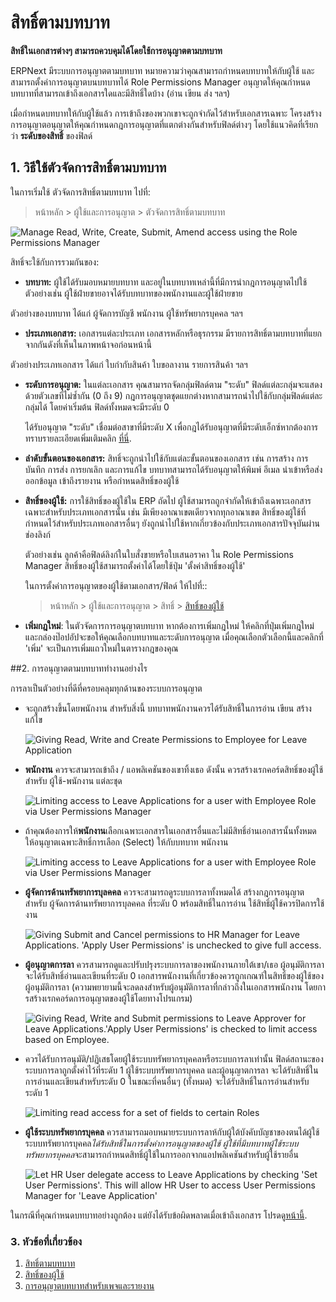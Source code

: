 <!-- add-breadcrumbs -->
# สิทธิ์ตามบทบาท

**สิทธิ์ในเอกสารต่างๆ สามารถควบคุมได้โดยใช้การอนุญาตตามบทบาท**

ERPNext มีระบบการอนุญาตตามบทบาท หมายความว่าคุณสามารถกำหนดบทบาทให้กับผู้ใช้ และสามารถตั้งค่าการอนุญาตบนบทบาทได้ Role Permissions Manager อนุญาตให้คุณกำหนดบทบาทที่สามารถเข้าถึงเอกสารใดและมีสิทธิ์ใดบ้าง (อ่าน เขียน ส่ง ฯลฯ)

เมื่อกำหนดบทบาทให้กับผู้ใช้แล้ว การเข้าถึงของพวกเขาจะถูกจำกัดไว้สำหรับเอกสารเฉพาะ โครงสร้างการอนุญาตอนุญาตให้คุณกำหนดกฎการอนุญาตที่แตกต่างกันสำหรับฟิลด์ต่างๆ โดยใช้แนวคิดที่เรียกว่า **ระดับของสิทธิ์** ของฟิลด์


## 1. วิธีใช้ตัวจัดการสิทธิ์ตามบทบาท
ในการเริ่มใช้ ตัวจัดการสิทธิ์ตามบทบาท ไปที่:
> หน้าหลัก > ผู้ใช้และการอนุญาต > ตัวจัดการสิทธิ์ตามบทบาท

<img alt="Manage Read, Write, Create, Submit, Amend access using the Role Permissions Manager" class="screenshot" src="{{docs_base_url}}/assets/img/users-and-permissions/setting-up-permissions-leave-application.png">

สิทธิ์จะใช้กับการรวมกันของ:

  * **บทบาท:** ผู้ใช้ได้รับมอบหมายบทบาท และอยู่ในบทบาทเหล่านี้ที่มีการนำกฎการอนุญาตไปใช้ ตัวอย่างเช่น ผู้ใช้ฝ่ายขายอาจได้รับบทบาทของพนักงานและผู้ใช้ฝ่ายขาย

  ตัวอย่างของบทบาท ได้แก่ ผู้จัดการบัญชี พนักงาน ผู้ใช้ทรัพยากรบุคคล ฯลฯ

  * **ประเภทเอกสาร:** เอกสารแต่ละประเภท เอกสารหลักหรือธุรกรรม มีรายการสิทธิ์ตามบทบาทที่แยกจากกันดังที่เห็นในภาพหน้าจอก่อนหน้านี้

  ตัวอย่างประเภทเอกสาร ได้แก่ ใบกำกับสินค้า ใบขอลางาน รายการสินค้า ฯลฯ

  * **ระดับการอนุญาต:** ในแต่ละเอกสาร คุณสามารถจัดกลุ่มฟิลด์ตาม "ระดับ" ฟิลด์แต่ละกลุ่มจะแสดงด้วยตัวเลขที่ไม่ซ้ำกัน (0 ถึง 9) กฎการอนุญาตชุดแยกต่างหากสามารถนำไปใช้กับกลุ่มฟิลด์แต่ละกลุ่มได้ โดยค่าเริ่มต้น ฟิลด์ทั้งหมดจะมีระดับ 0

    ได้รับอนุญาต "ระดับ" เชื่อมต่อสาขาที่มีระดับ X เพื่อกฎได้รับอนุญาตที่มีระดับเอ็กซ์หากต้องการทราบรายละเอียดเพิ่มเติมคลิก [ที่นี่](/docs/user/manual/en/setting-up/articles/managing-perm-level).

  * **ลำดับขั้นตอนของเอกสาร:** สิทธิ์จะถูกนำไปใช้กับแต่ละขั้นตอนของเอกสาร เช่น การสร้าง การบันทึก การส่ง การยกเลิก และการแก้ไข บทบาทสามารถได้รับอนุญาตให้พิมพ์ อีเมล นำเข้าหรือส่งออกข้อมูล เข้าถึงรายงาน หรือกำหนดสิทธิ์ของผู้ใช้

  * **สิทธิ์ของผู้ใช้:** การใช้สิทธิ์ของผู้ใช้ใน ERP ถัดไป ผู้ใช้สามารถถูกจำกัดให้เข้าถึงเฉพาะเอกสารเฉพาะสำหรับประเภทเอกสารนั้น เช่น มีเพียงอาณาเขตเดียวจากทุกอาณาเขต สิทธิ์ของผู้ใช้ที่กำหนดไว้สำหรับประเภทเอกสารอื่นๆ ยังถูกนำไปใช้หากเกี่ยวข้องกับประเภทเอกสารปัจจุบันผ่านช่องลิงก์

    ตัวอย่างเช่น ลูกค้าคือฟิลด์ลิงก์ในใบสั่งขายหรือใบเสนอราคา ใน Role Permissions Manager สิทธิ์ของผู้ใช้สามารถตั้งค่าได้โดยใช้ปุ่ม 'ตั้งค่าสิทธิ์ของผู้ใช้'

    ในการตั้งค่าการอนุญาตของผู้ใช้ตามเอกสาร/ฟิลด์ ให้ไปที่::
    > หน้าหลัก > ผู้ใช้และการอนุญาต > สิทธิ์  > [สิทธิ์ของผู้ใช้](/docs/user/manual/en/setting-up/users-and-permissions/user-permissions)

  * **เพิ่มกฎใหม่**: ในตัวจัดการการอนุญาตบทบาท หากต้องการเพิ่มกฎใหม่ ให้คลิกที่ปุ่มเพิ่มกฎใหม่และกล่องป๊อปอัปจะขอให้คุณเลือกบทบาทและระดับการอนุญาต เมื่อคุณเลือกตัวเลือกนี้และคลิกที่ 'เพิ่ม' จะเป็นการเพิ่มแถวใหม่ในตารางกฎของคุณ

##2. การอนุญาตตามบทบาททำงานอย่างไร

การลาเป็นตัวอย่างที่ดีที่ครอบคลุมทุกด้านของระบบการอนุญาต

* จะถูกสร้างขึ้นโดยพนักงาน สำหรับสิ่งนี้ บทบาทพนักงานควรได้รับสิทธิ์ในการอ่าน เขียน สร้าง แก้ไข

  <img class="screenshot" alt="Giving Read, Write and Create Permissions to Employee for Leave Application"  src="{{docs_base_url}}/assets/img/users-and-permissions/setting-up-permissions-employee-role.png">

* **พนักงาน** ควรจะสามารถเข้าถึง / แอพลิเคชันของเขาทิ้งเธอ ดังนั้น ควรสร้างเรกคอร์ดสิทธิ์ของผู้ใช้ สำหรับ ผู้ใช้-พนักงาน แต่ละชุด

  <img class="screenshot" alt="Limiting access to Leave Applications for a user with Employee Role via User Permissions Manager" src="/docs/assets/img/users-and-permissions/setting-up-permissions-employee-user-permissions.png">

* ถ้าคุณต้องการให้**พนักงาน**เลือกเฉพาะเอกสารในเอกสารอื่นและไม่มีสิทธิ์อ่านเอกสารนั้นทั้งหมด ให้อนุญาตเฉพาะสิทธิ์การเลือก (Select) ให้กับบทบาท พนักงาน

  <img class="screenshot" alt="Limiting access to Leave Applications for a user with Employee Role via User Permissions Manager" src="/docs/assets/img/users-and-permissions/setting-up-select-permissions-employee.png">

* **ผู้จัดการด้านทรัพยาการบุลคคล** ควรจะสามารถดูระบบการลาทั้งหมดได้ สร้างกฎการอนุญาตสำหรับ ผู้จัดการด้านทรัพยาการบุลคคล ที่ระดับ 0 พร้อมสิทธิ์ในการอ่าน ใช้สิทธิ์ผู้ใช้ควรปิดการใช้งาน

  <img class="screenshot" alt="Giving Submit and Cancel permissions to HR Manager for Leave Applications. 'Apply User Permissions' is unchecked to give full access." src="{{docs_base_url}}/assets/img/users-and-permissions/setting-up-permissions-hr-manager-role.png">

* **ผู้อนุญาตการลา** ควรสามารถดูและปรับปรุงระบบการลาของพนักงานภายใต้เขา/เธอ ผู้อนุมัติการลาจะได้รับสิทธิ์อ่านและเขียนที่ระดับ 0 เอกสารพนักงานที่เกี่ยวข้องควรถูกเกณฑ์ในสิทธิ์ของผู้ใช้ของผู้อนุมัติการลา (ความพยายามนี้จะลดลงสำหรับผู้อนุมัติการลาที่กล่าวถึงในเอกสารพนักงาน โดยการสร้างเรกคอร์ดการอนุญาตของผู้ใช้โดยทางโปรแกรม)

  <img class="screenshot" alt="Giving Read, Write and Submit permissions to Leave Approver for Leave Applications.'Apply User Permissions' is checked to limit access based on Employee." src="{{docs_base_url}}/assets/img/users-and-permissions/setting-up-permissions-leave-approver-role.png">

* ควรได้รับการอนุมัติ/ปฏิเสธโดยผู้ใช้ระบบทรัพยากรบุคคลหรือระบบการลาเท่านั้น ฟิลด์สถานะของระบบการลาถูกตั้งค่าไว้ที่ระดับ 1 ผู้ใช้ระบบทรัพยากรบุคคล และผู้อนุญาตการลา จะได้รับสิทธิ์ในการอ่านและเขียนสำหรับระดับ 0 ในขณะที่คนอื่นๆ (ทั้งหมด) จะได้รับสิทธิ์ในการอ่านสำหรับระดับ 1

  <img class="screenshot" alt="Limiting read access for a set of fields to certain Roles" src="/docs/assets/img/users-and-permissions/setting-up-permissions-level-1.png">

* **ผู้ใช้ระบบทรัพยากรบุคคล** ควรสามารถมอบหมายระบบการลาห้กับผู้ใต้บังคับบัญชาของตนได้ผู้ใช้ระบบทรัพยากรบุคคล*ได้รับสิทธิ์ในการตั้งค่าการอนุญาตของผู้ใช้ ผู้ใช้ที่มีบทบาทผู้ใช้ระบบทรัพยากรบุคคล*จะสามารถกำหนดสิทธิ์ผู้ใช้ในการออกจากแอปพลิเคชันสำหรับผู้ใช้รายอื่น

  <img class="screenshot" alt="Let HR User delegate access to Leave Applications by checking 'Set User Permissions'. This will allow HR User to access User Permissions Manager for 'Leave Application'" src="{{docs_base_url}}/assets/img/users-and-permissions/setting-up-permissions-hr-user-role.png">

ในกรณีที่คุณกำหนดบทบาทอย่างถูกต้อง แต่ยังได้รับข้อผิดพลาดเมื่อเข้าถึงเอกสาร โปรดดู[หน้านี้](/docs/user/manual/en/setting-up/articles/report-permission-error).

### 3. หัวข้อที่เกี่ยวข้อง
1. [สิทธิ์ตามบทบาท](/docs/user/manual/en/setting-up/users-and-permissions/role-based-permissions)
1. [สิทธิ์ของผู้ใช้](/docs/user/manual/en/setting-up/users-and-permissions/user-permissions)
1. [การอนุญาตบทบาทสำหรับเพจและรายงาน](/docs/user/manual/en/setting-up/users-and-permissions/role-permission-for-page-and-report)
